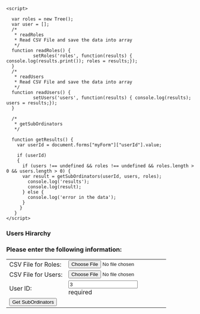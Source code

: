 
<html>
  <head>
    <script src="https://ajax.googleapis.com/ajax/libs/angularjs/1.6.4/angular.min.js"></script> 
    <script type="text/javascript" src="getSubOrdinators.js"></script>
    <script type="text/javascript" src="roles.js"></script>
    <script type="text/javascript" src="users.js"></script>
    
    <script>
  
      var roles = new Tree();
      var user = [];
      /*
       * readRoles
       * Read CSV File and save the data into array
       */
      function readRoles() {
              setRoles('roles', function(results) { console.log(results.print()); roles = results;});
      }
      /*
       * readUsers
       * Read CSV File and save the data into array
       */
      function readUsers() {
              setUsers('users', function(results) { console.log(results); users = results;});
      }
  
      /*
       * getSubOrdinators
       */
       
      function getResults() {
        var userId = document.forms["myForm"]["userId"].value;

        if (userId)
        {
          if (users !== undefined && roles !== undefined && roles.length > 0 && users.length > 0) {
          var result = getSubOrdinators(userId, users, roles);    
            console.log('results');
            console.log(result);
          } else {
            console.log('error in the data');
          }
         } 
       }
    </script>
  </head>
  <body>
<h3>Users Hirarchy</h3>

<h3>Please enter the following information:</h3>
 
 <form name="myForm">
  <table style="width:100%">
   <tr>
   <td >CSV File for Roles:</td>
   <td ><input type="file" name="roles" id="roles" onchange="readRoles()" ng-model="roles" required/>
   </td>
  </tr>
  <tr>
   <td >CSV File for Users:</td>
   <td ><input type="file" name="users" id="users" onchange="readUsers()" required/>
   </td>
  </tr>
  <tr>
   <td >User ID: </td>
   <td ><input type="text" name="userId" ng-model="userId" value="3" required>
    <div id="fromError" ng-show="myForm.userID.$invalid">required</div></td>
  </tr>
   
  <tr><td  colspan="2"><input type="button" onclick="getResults()" value="Get SubOrdinators" /></td></tr>
  
  </table>
  
 </form>
 </body>

